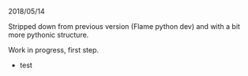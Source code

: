 2018/05/14

Stripped down from previous version (Flame python dev) and with a bit more pythonic structure.

Work in progress, first step.

- test



